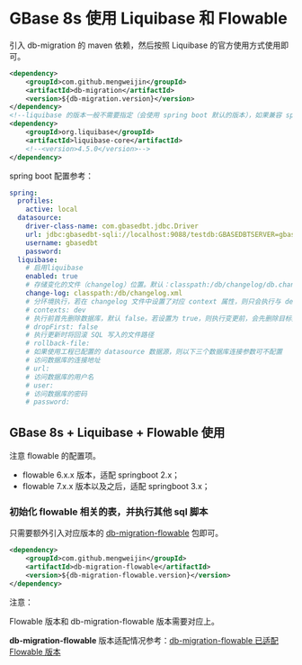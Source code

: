 # GBase 8s 使用 Liquibase 和 Flowable

引入 db-migration 的 maven 依赖，然后按照 Liquibase 的官方使用方式使用即可。

```xml
<dependency>
    <groupId>com.github.mengweijin</groupId>
    <artifactId>db-migration</artifactId>
    <version>${db-migration.version}</version>
</dependency>
<!--liquibase 的版本一般不需要指定（会使用 spring boot 默认的版本），如果兼容 spring boot 2.1 至 2.5 版本，则需要明确指定为 4.5.0 版本。-->
<dependency>
    <groupId>org.liquibase</groupId>
    <artifactId>liquibase-core</artifactId>
    <!--<version>4.5.0</version>-->
</dependency>
```

spring boot 配置参考：

```yaml
spring:
  profiles:
    active: local
  datasource:
    driver-class-name: com.gbasedbt.jdbc.Driver
    url: jdbc:gbasedbt-sqli://localhost:9088/testdb:GBASEDBTSERVER=gbase01
    username: gbasedbt
    password:
  liquibase:
    # 启用liquibase
    enabled: true
    # 存储变化的文件（changelog）位置。默认：classpath:/db/changelog/db.changelog-master.xml
    change-log: classpath:/db/changelog.xml
    # 分环境执行，若在 changelog 文件中设置了对应 context 属性，则只会执行与 dev 对应值的 changeset
    # contexts: dev
    # 执行前首先删除数据库，默认 false。若设置为 true，则执行变更前，会先删除目标数据库，请谨慎
    # dropFirst: false
    # 执行更新时将回滚 SQL 写入的文件路径
    # rollback-file:
    # 如果使用工程已配置的 datasource 数据源，则以下三个数据库连接参数可不配置
    # 访问数据库的连接地址
    # url:
    # 访问数据库的用户名
    # user:
    # 访问数据库的密码
    # password:
```

## GBase 8s + Liquibase + Flowable 使用

注意 flowable 的配置项。

* flowable 6.x.x 版本，适配 springboot 2.x；
* flowable 7.x.x 版本以及之后，适配 springboot 3.x；

### 初始化 flowable 相关的表，并执行其他 sql 脚本

只需要额外引入对应版本的 [db-migration-flowable](https://gitee.com/mengweijin/db-migration-flowable) 包即可。

```xml
<dependency>
    <groupId>com.github.mengweijin</groupId>
    <artifactId>db-migration-flowable</artifactId>
    <version>${db-migration-flowable.version}</version>
</dependency>
```

注意：

Flowable 版本和 db-migration-flowable 版本需要对应上。

**db-migration-flowable** 版本适配情况参考：[db-migration-flowable 已适配 Flowable 版本](../README.md)
